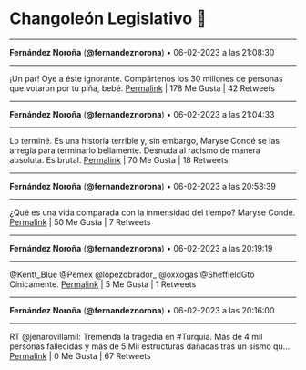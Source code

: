 # Changoleón Legislativo 🙈
*****
**Fernández Noroña** (**@fernandeznorona**) • 06-02-2023 a las 21:08:30
*****
¡Un par! Oye a éste ignorante. Compártenos los 30 millones de personas que votaron por tu piña, bebé.
[Permalink](https://twitter.com/fernandeznorona/status/1622824602992009216) | 178 Me Gusta | 42 Retweets
*****
**Fernández Noroña** (**@fernandeznorona**) • 06-02-2023 a las 21:04:33
*****
Lo terminé. Es una historia terrible y, sin embargo, Maryse Condé se las arregla para terminarlo bellamente. Desnuda al racismo de manera absoluta. Es brutal.
[Permalink](https://twitter.com/fernandeznorona/status/1622823608514121728) | 70 Me Gusta | 18 Retweets
*****
**Fernández Noroña** (**@fernandeznorona**) • 06-02-2023 a las 20:58:39
*****
¿Qué es una vida comparada con la inmensidad del tiempo? Maryse Condé.
[Permalink](https://twitter.com/fernandeznorona/status/1622822123701141504) | 50 Me Gusta | 7 Retweets
*****
**Fernández Noroña** (**@fernandeznorona**) • 06-02-2023 a las 20:19:19
*****
@Kentt_Blue @Pemex @lopezobrador_ @oxxogas @SheffieldGto Cínicamente.
[Permalink](https://twitter.com/fernandeznorona/status/1622812224774631424) | 5 Me Gusta | 1 Retweets
*****
**Fernández Noroña** (**@fernandeznorona**) • 06-02-2023 a las 20:16:00
*****
RT @jenarovillamil: Tremenda la tragedia en  #Turquia. Más de 4 mil personas fallecidas y más de 5
Mil estructuras dañadas tras un sismo qu…
[Permalink](https://twitter.com/fernandeznorona/status/1622811388698836992) | 0 Me Gusta | 67 Retweets